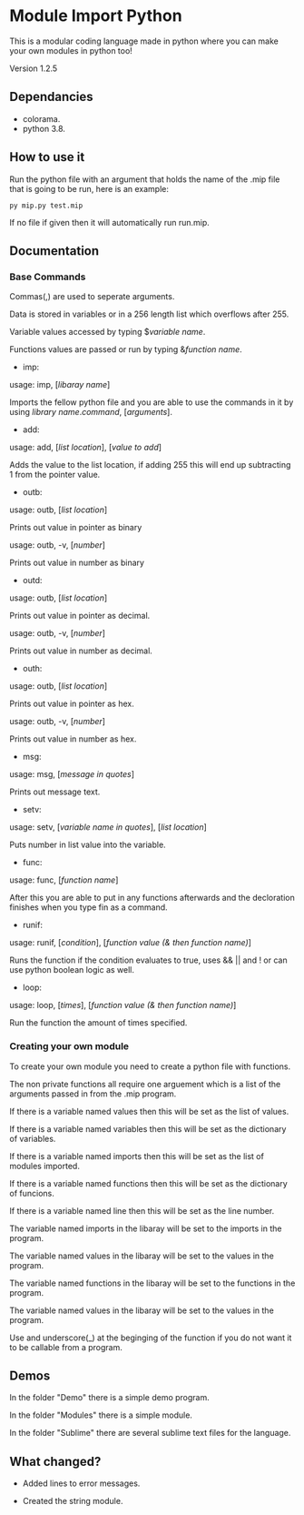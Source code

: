 # Module Import Python
This is a modular coding language made in python where you can make your own modules in python too!

Version 1.2.5

## Dependancies
- colorama.
- python 3.8.

## How to use it

Run the python file with an argument that holds the name of the .mip file that is going to be run, here is an example:

```
py mip.py test.mip
```

If no file if given then it will automatically run run.mip.

## Documentation

### Base Commands
Commas(,) are used to seperate arguments.

Data is stored in variables or in a 256 length list which overflows after 255.

Variable values accessed by typing $*variable name*.

Functions values are passed or run by typing &*function name*.

- imp: 

usage: imp, [*libaray name*]

Imports the fellow python file and you are able to use the commands in it by using *library name*.*command*, [*arguments*].


- add:

usage: add, [*list location*], [*value to add*]

Adds the value to the list location, if adding 255 this will end up subtracting 1 from the pointer value.


- outb:

usage: outb, [*list location*]

Prints out value in pointer as binary

usage: outb, -v, [*number*]

Prints out value in number as binary


- outd:

usage: outb, [*list location*]

Prints out value in pointer as decimal.

usage: outb, -v, [*number*]

Prints out value in number as decimal.

- outh:

usage: outb, [*list location*]

Prints out value in pointer as hex.

usage: outb, -v, [*number*]

Prints out value in number as hex.

- msg:

usage: msg, [*message in quotes*]

Prints out message text.

- setv:

usage: setv, [*variable name in quotes*], [*list location*]

Puts number in list value into the variable.

- func:

usage: func, [*function name*]

After this you are able to put in any functions afterwards and the decloration finishes when you type fin as a command.

- runif:

usage: runif, [*condition*], [*function value (& then function name)*]

Runs the function if the condition evaluates to true, uses && || and ! or can use python boolean logic as well.

- loop:

usage: loop, [*times*], [*function value (& then function name)*]

Run the function the amount of times specified.

### Creating your own module
To create your own module you need to create a python file with functions.

The non private functions all require one arguement which is a list of the arguments passed in from the .mip program.

If there is a variable named values then this will be set as the list of values.

If there is a variable named variables then this will be set as the dictionary of variables.

If there is a variable named imports then this will be set as the list of modules imported.

If there is a variable named functions then this will be set as the dictionary of funcions.

If there is a variable named line then this will be set as the line number.

The variable named imports in the libaray will be set to the imports in the program.

The variable named values in the libaray  will be set to the values in the program.

The variable named functions in the libaray  will be set to the functions in the program.

The variable named values in the libaray  will be set to the values in the program.

Use and underscore(\_) at the beginging of the function if you do not want it to be callable from a program.

## Demos

In the folder "Demo" there is a simple demo program.

In the folder "Modules" there is a simple module.

In the folder "Sublime" there are several sublime text files for the language.

## What changed?

- Added lines to error messages.

- Created the string module.
